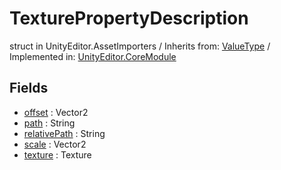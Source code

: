 # TexturePropertyDescription
struct in UnityEditor.AssetImporters
 / Inherits from: <a href="https://docs.unity3d.com/6000.0/Documentation/ScriptReference/ValueType.html">ValueType</a> / Implemented in: <a href="https://docs.unity3d.com/6000.0/Documentation/ScriptReference/UnityEditor.CoreModule.html">UnityEditor.CoreModule</a>
## Fields
- <a href="https://docs.unity3d.com/6000.0/Documentation/ScriptReference/TexturePropertyDescription-offset.html">offset</a> : Vector2
- <a href="https://docs.unity3d.com/6000.0/Documentation/ScriptReference/TexturePropertyDescription-path.html">path</a> : String
- <a href="https://docs.unity3d.com/6000.0/Documentation/ScriptReference/TexturePropertyDescription-relativePath.html">relativePath</a> : String
- <a href="https://docs.unity3d.com/6000.0/Documentation/ScriptReference/TexturePropertyDescription-scale.html">scale</a> : Vector2
- <a href="https://docs.unity3d.com/6000.0/Documentation/ScriptReference/TexturePropertyDescription-texture.html">texture</a> : Texture
